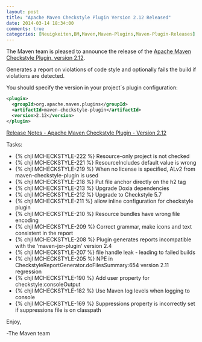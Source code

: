 ```yaml
---
layout: post
title: "Apache Maven Checkstyle Plugin Version 2.12 Released"
date: 2014-03-14 18:34:00
comments: true
categories: [Neuigkeiten,BM,Maven,Maven-Plugins,Maven-Plugin-Releases]
---
```

The Maven team is pleased to announce the release of the 
[Apache Maven Checkstyle Plugin, version 2.12](http://maven.apache.org/plugins/maven-checkstyle-plugin/).

Generates a report on violations of code style and optionally fails the build if violations are detected.

You should specify the version in your project´s plugin configuration:

``` xml
<plugin>
  <groupId>org.apache.maven.plugins</groupId>
  <artifactId>maven-checkstyle-plugin</artifactId>
  <version>2.12</version>
</plugin>
```

<!-- more -->

[Release Notes - Apache Maven Checkstyle Plugin - Version 2.12](http://jira.codehaus.org/secure/ReleaseNote.jspa?projectId=11127&styleName=Html&version=19723)

Tasks:

 * {% chjl MCHECKSTYLE-222 %} Resource-only project is not checked
 * {% chjl MCHECKSTYLE-221 %} ResourceIncludes default value is wrong
 * {% chjl MCHECKSTYLE-219 %} When no license is specified, ALv2 from maven-checkstyle-plugin is used
 * {% chjl MCHECKSTYLE-218 %} Put file anchor directly on the h2 tag
 * {% chjl MCHECKSTYLE-213 %} Upgrade Doxia dependencies
 * {% chjl MCHECKSTYLE-212 %} Upgrade to Checkstyle 5.7
 * {% chjl MCHECKSTYLE-211 %} allow inline configuration for checkstyle plugin
 * {% chjl MCHECKSTYLE-210 %} Resource bundles have wrong file encoding
 * {% chjl MCHECKSTYLE-209 %} Correct grammar, make icons and text consistent in the report
 * {% chjl MCHECKSTYLE-208 %} Plugin generates reports incompatible with the 'maven-jxr-plugin' version 2.4
 * {% chjl MCHECKSTYLE-207 %} file handle leak - leading to failed builds
 * {% chjl MCHECKSTYLE-205 %} NPE in CheckstyleReportGenerator.doFilesSummary:654 version 2.11 regression
 * {% chjl MCHECKSTYLE-190 %} Add user property for checkstyle:consoleOutput
 * {% chjl MCHECKSTYLE-182 %} Use Maven log levels when logging to console
 * {% chjl MCHECKSTYLE-169 %} Suppressions property is incorrectly set if suppressions file is on classpath


Enjoy,

-The Maven team
